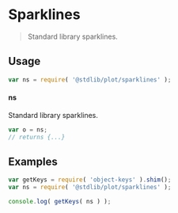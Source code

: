 <!--

@license Apache-2.0

Copyright (c) 2018 The Stdlib Authors.

Licensed under the Apache License, Version 2.0 (the "License");
you may not use this file except in compliance with the License.
You may obtain a copy of the License at

   http://www.apache.org/licenses/LICENSE-2.0

Unless required by applicable law or agreed to in writing, software
distributed under the License is distributed on an "AS IS" BASIS,
WITHOUT WARRANTIES OR CONDITIONS OF ANY KIND, either express or implied.
See the License for the specific language governing permissions and
limitations under the License.

-->

# Sparklines

> Standard library sparklines.

<section class="usage">

## Usage

```javascript
var ns = require( '@stdlib/plot/sparklines' );
```

#### ns

Standard library sparklines.

```javascript
var o = ns;
// returns {...}
```

<!-- <toc pattern="*"> -->

<div class="namespace-toc">

</div>

<!-- </toc> -->

</section>

<!-- /.usage -->

<section class="examples">

## Examples

<!-- TODO: better examples -->

<!-- eslint no-undef: "error" -->

```javascript
var getKeys = require( 'object-keys' ).shim();
var ns = require( '@stdlib/plot/sparklines' );

console.log( getKeys( ns ) );
```

</section>

<!-- /.examples -->

<section class="links">

</section>

<!-- /.links -->
